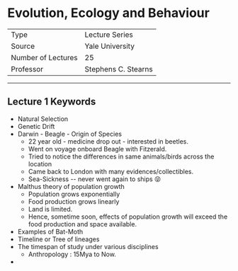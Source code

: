 # Evolution, Ecology and Behaviour

|                    |                     |
| ------------------ | ------------------- |
| Type               | Lecture Series      |
| Source             | Yale University     |
| Number of Lectures | 25                  |
| Professor          | Stephens C. Stearns |

***

## Lecture 1 Keywords
* Natural Selection 
* Genetic Drift
* Darwin - Beagle - Origin of Species
	* 22 year old - medicine drop out - interested in beetles.
	* Went on voyage onboard Beagle with Fitzerald.
	* Tried to notice the differences in same animals/birds across the location
	* Came back to London with many evidences/collectibles.
	* Sea-Sickness -- never went again to ships 😝
* Malthus theory of population growth
	* Population grows exponentially
	* Food production grows linearly
	* Land is limited.
	* Hence, sometime soon, effects of population growth will exceed the food production and space available.
* Examples of Bat-Moth
* Timeline or Tree of lineages
* The timespan of study under various disciplines
	* Anthropology : 15Mya to Now.
* 